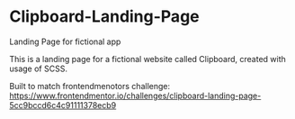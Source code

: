 # Clipboard-Landing-Page
Landing Page for fictional app

This is a landing page for a fictional website called Clipboard, created with usage of SCSS.

Built to match frontendmenotors challenge:
https://www.frontendmentor.io/challenges/clipboard-landing-page-5cc9bccd6c4c91111378ecb9

